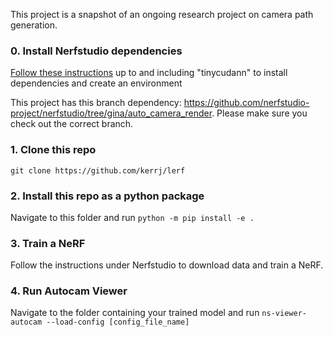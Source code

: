 This project is a snapshot of an ongoing research project on camera path generation. 

### 0. Install Nerfstudio dependencies
[Follow these instructions](https://docs.nerf.studio/en/latest/quickstart/installation.html) up to and including "tinycudann" to install dependencies and create an environment

This project has this branch dependency: https://github.com/nerfstudio-project/nerfstudio/tree/gina/auto_camera_render. 
Please make sure you check out the correct branch.

### 1. Clone this repo
`git clone https://github.com/kerrj/lerf`

### 2. Install this repo as a python package
Navigate to this folder and run `python -m pip install -e .`

### 3. Train a NeRF
Follow the instructions under Nerfstudio to download data and train a NeRF.

### 4. Run Autocam Viewer
Navigate to the folder containing your trained model and run
`ns-viewer-autocam --load-config [config_file_name]`
